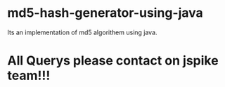 # md5-hash-generator-using-java
Its an implementation of md5 algorithem using java. 


# All Querys please contact on jspike team!!!
